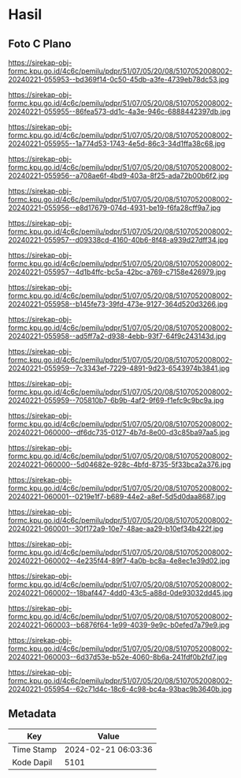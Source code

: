# Hasil

## Foto C Plano

https://sirekap-obj-formc.kpu.go.id/4c6c/pemilu/pdpr/51/07/05/20/08/5107052008002-20240221-055953--bd369f14-0c50-45db-a3fe-4739eb78dc53.jpg

https://sirekap-obj-formc.kpu.go.id/4c6c/pemilu/pdpr/51/07/05/20/08/5107052008002-20240221-055955--86fea573-dd1c-4a3e-946c-6888442397db.jpg

https://sirekap-obj-formc.kpu.go.id/4c6c/pemilu/pdpr/51/07/05/20/08/5107052008002-20240221-055955--1a774d53-1743-4e5d-86c3-34d1ffa38c68.jpg

https://sirekap-obj-formc.kpu.go.id/4c6c/pemilu/pdpr/51/07/05/20/08/5107052008002-20240221-055956--a708ae6f-4bd9-403a-8f25-ada72b00b6f2.jpg

https://sirekap-obj-formc.kpu.go.id/4c6c/pemilu/pdpr/51/07/05/20/08/5107052008002-20240221-055956--e8d17679-074d-4931-be19-f6fa28cff9a7.jpg

https://sirekap-obj-formc.kpu.go.id/4c6c/pemilu/pdpr/51/07/05/20/08/5107052008002-20240221-055957--d09338cd-4160-40b6-8f48-a939d27dff34.jpg

https://sirekap-obj-formc.kpu.go.id/4c6c/pemilu/pdpr/51/07/05/20/08/5107052008002-20240221-055957--4d1b4ffc-bc5a-42bc-a769-c7158e426979.jpg

https://sirekap-obj-formc.kpu.go.id/4c6c/pemilu/pdpr/51/07/05/20/08/5107052008002-20240221-055958--b145fe73-39fd-473e-9127-364d520d3266.jpg

https://sirekap-obj-formc.kpu.go.id/4c6c/pemilu/pdpr/51/07/05/20/08/5107052008002-20240221-055958--ad5ff7a2-d938-4ebb-93f7-64f9c243143d.jpg

https://sirekap-obj-formc.kpu.go.id/4c6c/pemilu/pdpr/51/07/05/20/08/5107052008002-20240221-055959--7c3343ef-7229-4891-9d23-6543974b3841.jpg

https://sirekap-obj-formc.kpu.go.id/4c6c/pemilu/pdpr/51/07/05/20/08/5107052008002-20240221-055959--705810b7-6b9b-4af2-9f69-f1efc9c9bc9a.jpg

https://sirekap-obj-formc.kpu.go.id/4c6c/pemilu/pdpr/51/07/05/20/08/5107052008002-20240221-060000--df6dc735-0127-4b7d-8e00-d3c85ba97aa5.jpg

https://sirekap-obj-formc.kpu.go.id/4c6c/pemilu/pdpr/51/07/05/20/08/5107052008002-20240221-060000--5d04682e-928c-4bfd-8735-5f33bca2a376.jpg

https://sirekap-obj-formc.kpu.go.id/4c6c/pemilu/pdpr/51/07/05/20/08/5107052008002-20240221-060001--0219e1f7-b689-44e2-a8ef-5d5d0daa8687.jpg

https://sirekap-obj-formc.kpu.go.id/4c6c/pemilu/pdpr/51/07/05/20/08/5107052008002-20240221-060001--30f172a9-10e7-48ae-aa29-b10ef34b422f.jpg

https://sirekap-obj-formc.kpu.go.id/4c6c/pemilu/pdpr/51/07/05/20/08/5107052008002-20240221-060002--4e235f44-89f7-4a0b-bc8a-4e8ec1e39d02.jpg

https://sirekap-obj-formc.kpu.go.id/4c6c/pemilu/pdpr/51/07/05/20/08/5107052008002-20240221-060002--18baf447-4dd0-43c5-a88d-0de93032dd45.jpg

https://sirekap-obj-formc.kpu.go.id/4c6c/pemilu/pdpr/51/07/05/20/08/5107052008002-20240221-060003--b6876f64-1e99-4039-9e9c-b0efed7a79e9.jpg

https://sirekap-obj-formc.kpu.go.id/4c6c/pemilu/pdpr/51/07/05/20/08/5107052008002-20240221-060003--6d37d53e-b52e-4060-8b6a-241fdf0b2fd7.jpg

https://sirekap-obj-formc.kpu.go.id/4c6c/pemilu/pdpr/51/07/05/20/08/5107052008002-20240221-055954--62c71d4c-18c6-4c98-bc4a-93bac9b3640b.jpg


## Metadata

| Key        | Value               |
| ---------- | ------------------- |
| Time Stamp | 2024-02-21 06:03:36 |
| Kode Dapil | 5101                |



